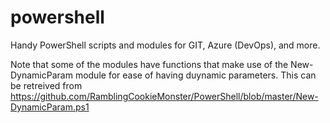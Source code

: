 # powershell
Handy PowerShell scripts and modules for GIT, Azure (DevOps), and more.

Note that some of the modules have functions that make use of the New-DynamicParam module for ease of having duynamic parameters. This can be retreived from https://github.com/RamblingCookieMonster/PowerShell/blob/master/New-DynamicParam.ps1